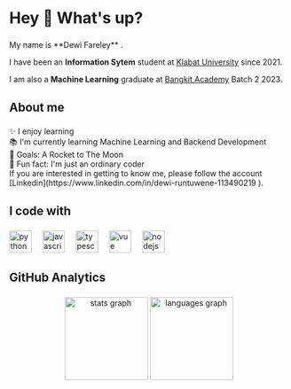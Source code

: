 <h1 align="left">Hey 👋 What's up?</h1>

###

<p align="left">My name is **Dewi Fareley** . 

I have been an **Information Sytem** student at [Klabat University](https://www.unklab.ac.id/) since 2021.

I am also a **Machine Learning** graduate at [Bangkit Academy](https://id.linkedin.com/company/bangkit-academy) Batch 2 2023.</p>

###

<h2 align="left">About me</h2>

###

<p align="left">✨ I enjoy learning<br>📚 I'm currently learning Machine Learning and Backend Development<br>🎯 Goals: A Rocket to The Moon<br>🎲 Fun fact: I'm just an ordinary coder<br>If you are interested in getting to know me, please follow the account [Linkedin](https://www.linkedin.com/in/dewi-runtuwene-113490219 ).
</p>

###

<h2 align="left">I code with</h2>

###

<div align="left">
  <img src="https://cdn.freebiesupply.com/logos/large/2x/python-5-logo-png-transparent.png" height="40" alt="python logo"  />
  <img width="12" />
  <img src="https://cdn.jsdelivr.net/gh/devicons/devicon/icons/javascript/javascript-original.svg" height="40" alt="javascript logo"  />
  <img width="12" />
  <img src="https://cdn.jsdelivr.net/gh/devicons/devicon/icons/typescript/typescript-original.svg" height="40" alt="typescript logo"  />
  <img width="12" />
  <img src="https://logosdownload.com/logo/vue.js-logo-big.png" height="40" alt="vue logo"  />
  <img width="12" />
  <img src="https://cdn.jsdelivr.net/gh/devicons/devicon/icons/nodejs/nodejs-original.svg" height="40" alt="nodejs logo"  />
  <img width="12" />
</div>

###

<h2 align="left">GitHub Analytics</h2>

###

<div align="center">
  <img src="https://github-readme-stats.vercel.app/api?username=maurodesouza&hide_title=false&hide_rank=false&show_icons=true&include_all_commits=true&count_private=true&disable_animations=false&theme=dracula&locale=en&hide_border=false" height="150" alt="stats graph"  />
  <img src="https://github-readme-stats.vercel.app/api/top-langs?username=maurodesouza&locale=en&hide_title=false&layout=compact&card_width=320&langs_count=5&theme=dracula&hide_border=false" height="150" alt="languages graph"  />
</div>

###

